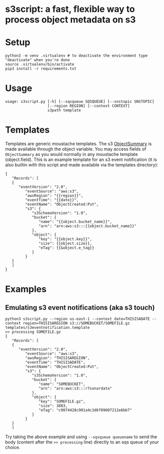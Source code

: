 # s3script: a fast, flexible way to process object metadata on s3

# Setup

```
python3 -m venv .virtualenv # to deactivate the environment type "deactivate" when you're done
source .virtualenv/bin/activate
pip3 install -r requirements.txt
```

# Usage

```
usage: s3script.py [-h] [--sqsqueue SQSQUEUE] [--snstopic SNSTOPIC]
                   [--region REGION] [--context CONTEXT]
                   s3path template
```

# Templates

Templates are generic moustache templates. The s3 [ObjectSummary](http://boto3.readthedocs.org/en/latest/reference/services/s3.html#objectsummary) is made available through the object variable. You may access fields of ```ObjectSummary``` as you would normally in any moustache template (object.field). This is an example template for an s3 event notification (it is also builtin with this script and made available via the templates directory):

```
{
   "Records": [
   {
      "eventVersion": "2.0",
         "eventSource": "aws:s3",
         "awsRegion": "{{region}}",
         "eventTime": "{{date}}",
         "eventName": "ObjectCreated:Put",
         "s3": {
            "s3SchemaVersion": "1.0",
            "bucket": {
               "name": "{{object.bucket_name}}",
               "arn": "arn:aws:s3:::{{object.bucket_name}}"
            },
            "object": {
               "key": "{{object.key}}",
               "size": {{object.size}},
               "eTag": {{&object.e_tag}}
            }
         }
   }
   ]
}
```

# Examples
## Emulating s3 event notifications (aka s3 touch)
```
python3 s3script.py --region us-east-1 --context date=THISISADATE --context region=THISISAREGION s3://SOMEBUCKET/SOMEFILE.gz templates/s3eventnotification.template 
>> processing SOMEFILE.gz
{
   "Records": [
   {
      "eventVersion": "2.0",
         "eventSource": "aws:s3",
         "awsRegion": "THISISAREGION",
         "eventTime": "THISISADATE",
         "eventName": "ObjectCreated:Put",
         "s3": {
            "s3SchemaVersion": "1.0",
            "bucket": {
               "name": "SOMEBUCKET",
               "arn": "arn:aws:s3:::r7sonardata"
            },
            "object": {
               "key": "SOMEFILE.gz",
               "size": 3883,
               "eTag": "c9074428c901a4c3d6f09607212e6bb7"
            }
         }
   }
   ]
```

Try taking the above example and using ```--sqsqueue queuename``` to send the body (content after the ```>> processing``` line) directly to an sqs queue of your choice.
